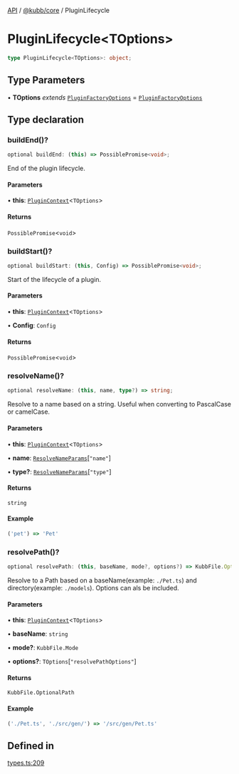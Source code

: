[API](../../../packages.md) / [@kubb/core](../index.md) / PluginLifecycle

# PluginLifecycle\<TOptions\>

```ts
type PluginLifecycle<TOptions>: object;
```

## Type Parameters

• **TOptions** *extends* [`PluginFactoryOptions`](PluginFactoryOptions.md) = [`PluginFactoryOptions`](PluginFactoryOptions.md)

## Type declaration

### buildEnd()?

```ts
optional buildEnd: (this) => PossiblePromise<void>;
```

End of the plugin lifecycle.

#### Parameters

• **this**: [`PluginContext`](PluginContext.md)\<`TOptions`\>

#### Returns

`PossiblePromise`\<`void`\>

### buildStart()?

```ts
optional buildStart: (this, Config) => PossiblePromise<void>;
```

Start of the lifecycle of a plugin.

#### Parameters

• **this**: [`PluginContext`](PluginContext.md)\<`TOptions`\>

• **Config**: `Config`

#### Returns

`PossiblePromise`\<`void`\>

### resolveName()?

```ts
optional resolveName: (this, name, type?) => string;
```

Resolve to a name based on a string.
Useful when converting to PascalCase or camelCase.

#### Parameters

• **this**: [`PluginContext`](PluginContext.md)\<`TOptions`\>

• **name**: [`ResolveNameParams`](ResolveNameParams.md)\[`"name"`\]

• **type?**: [`ResolveNameParams`](ResolveNameParams.md)\[`"type"`\]

#### Returns

`string`

#### Example

```ts
('pet') => 'Pet'
```

### resolvePath()?

```ts
optional resolvePath: (this, baseName, mode?, options?) => KubbFile.OptionalPath;
```

Resolve to a Path based on a baseName(example: `./Pet.ts`) and directory(example: `./models`).
Options can als be included.

#### Parameters

• **this**: [`PluginContext`](PluginContext.md)\<`TOptions`\>

• **baseName**: `string`

• **mode?**: `KubbFile.Mode`

• **options?**: `TOptions`\[`"resolvePathOptions"`\]

#### Returns

`KubbFile.OptionalPath`

#### Example

```ts
('./Pet.ts', './src/gen/') => '/src/gen/Pet.ts'
```

## Defined in

[types.ts:209](https://github.com/kubb-project/kubb/blob/41d5fcbd23d143293d72542efcb650e62fa3a210/packages/core/src/types.ts#L209)
